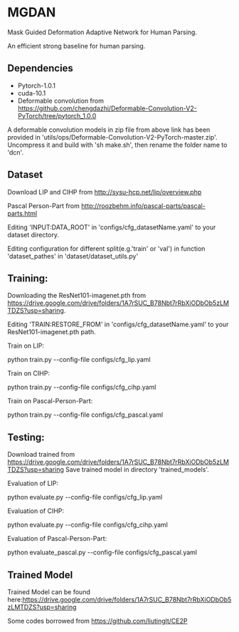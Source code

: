 # MGDAN

Mask Guided Deformation Adaptive Network for Human Parsing.

An efficient strong baseline for human parsing.

## Dependencies

* Pytorch-1.0.1
* cuda-10.1
* Deformable convolution from https://github.com/chengdazhi/Deformable-Convolution-V2-PyTorch/tree/pytorch_1.0.0

A deformable convolution models in zip file from above link has been provided in 'utils/ops/Deformable-Convolution-V2-PyTorch-master.zip'. 
Uncompress it and build with 'sh make.sh', then rename the folder name to 'dcn'.

## Dataset

Download LIP and CIHP from http://sysu-hcp.net/lip/overview.php

Pascal Person-Part from http://roozbehm.info/pascal-parts/pascal-parts.html

Editing 'INPUT:DATA_ROOT' in 'configs/cfg_datasetName.yaml' to your dataset directory.

Editing configuration for different split(e.g.'train' or 'val') in function 'dataset_pathes' in 'dataset/dataset_utils.py'

## Training:
Downloading the ResNet101-imagenet.pth from https://drive.google.com/drive/folders/1A7rSUC_B78Nbt7rRbXiODbOb5zLMTDZS?usp=sharing.

Editing 'TRAIN:RESTORE_FROM' in 'configs/cfg_datasetName.yaml' to your ResNet101-imagenet.pth path.

Train on LIP:

  python train.py --config-file configs/cfg_lip.yaml
  

Train on CIHP:

  python train.py --config-file configs/cfg_cihp.yaml
  

Train on Pascal-Person-Part:

  python train.py --config-file configs/cfg_pascal.yaml

## Testing:
Download trained from https://drive.google.com/drive/folders/1A7rSUC_B78Nbt7rRbXiODbOb5zLMTDZS?usp=sharing
Save trained model in directory 'trained_models'.

Evaluation of LIP:

  python evaluate.py --config-file configs/cfg_lip.yaml


Evaluation of CIHP:

  python evaluate.py --config-file configs/cfg_cihp.yaml


Evaluation of Pascal-Person-Part:

  python evaluate_pascal.py --config-file configs/cfg_pascal.yaml


## Trained Model

Trained Model can be found here:https://drive.google.com/drive/folders/1A7rSUC_B78Nbt7rRbXiODbOb5zLMTDZS?usp=sharing

Some codes borrowed from https://github.com/liutinglt/CE2P

